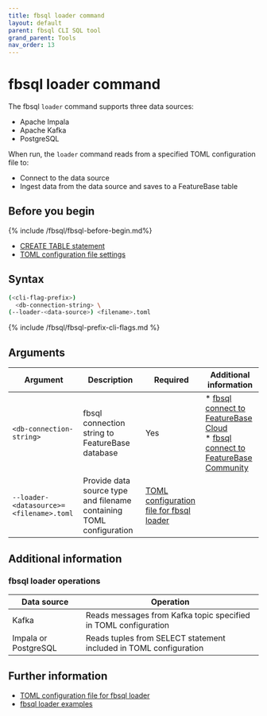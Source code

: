 ```yaml
---
title: fbsql loader command
layout: default
parent: fbsql CLI SQL tool
grand_parent: Tools
nav_order: 13
---
```


# fbsql loader command

The fbsql `loader` command supports three data sources:
* Apache Impala
* Apache Kafka
* PostgreSQL

When run, the `loader` command reads from a specified TOML configuration file to:
* Connect to the data source
* Ingest data from the data source and saves to a FeatureBase table

## Before you begin

{% include /fbsql/fbsql-before-begin.md%}
* [CREATE TABLE statement](/docs/sql-guide/statements/statement-table-create)
* [TOML configuration file settings](/docs/tools/fbsql/fbsql-loader-toml-config)

## Syntax

```sh
(<cli-flag-prefix>)
  <db-connection-string> \
(--loader-<data-source>) <filename>.toml
```

{% include /fbsql/fbsql-prefix-cli-flags.md %}

## Arguments

| Argument | Description | Required | Additional information |
|---|---|---|---|
| `<db-connection-string>` | fbsql connection string to FeatureBase database | Yes | * [fbsql connect to FeatureBase Cloud](/docs/tools/fbsql/fbsql-connect-cloud-db)<br/>* [fbsql connect to FeatureBase Community](/docs/tools/fbsql/fbsql-connect-com-db) |
| `--loader-<datasource>=<filename>.toml` | Provide data source type and filename containing TOML configuration | [TOML configuration file for fbsql loader](/docs/tools/fbsql/fbsql-loader-toml-config) |

## Additional information

### fbsql loader operations

| Data source | Operation |
|---|---|
| Kafka | Reads messages from Kafka topic specified in TOML configuration |
| Impala or PostgreSQL | Reads tuples from SELECT statement included in TOML configuration |

## Further information

* [TOML configuration file for fbsql loader](/docs/tools/fbsql/fbsql-loader-toml-config)
* [fbsql loader examples](/docs/tools/fbsql/fbsql-loader-eg-generic)
